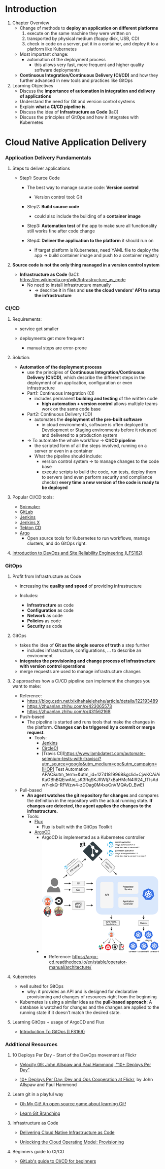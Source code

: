 # Introduction

1. Chapter Overview
   + Change of methods to **deploy an application on different platforms**
     1. execute on the same machine they were written on
     2. transported by physical medium (floppy disk, USB, CD)
     3. check in code on a server, put it in a container, and deploy it to a platform like Kubernetes
   + Most important change:
     + automation of the deployment process
       + this allows very fast, more frequent and higher quality software deployments
   + **Continuous Integration/Continuous Delivery (CI/CD)** and how they further advanced in new tools and practices like GitOps
2. Learning Objectives
   + Discuss the **importance of automation in integration and delivery of applications**
   + Understand the need for Git and version control systems
   + Explain **what a CI/CD pipeline is**.
   + Discuss the idea of **Infrastructure as Code** (IaC)
   + Discuss the principles of GitOps and how it integrates with Kubernetes



# Cloud Native Application Delivery

### Application Delivery Fundamentals

1. Steps to deliver applications

   + Step1: Source Code
     + The best way to manage source code: **Version control**
       + Version control tool: Git
   
   
      + Step2: **Build source code**
        + could also include the building of a **container image**
   
   
      + Step3: **Automation test** of the app to make sure all functionality still works fine after code change
   
   
      + Step4: **Deliver the application to the platform** it should run on
        + If target platform is Kubernetes, need YAML file to deploy the app -> build container image and push to a container registry
   
2. **Source code is not the only thing managed in a version control system**
   + **Infrastructure as Code** (IaC): https://en.wikipedia.org/wiki/Infrastructure_as_code
     + No need to install infrastructure manually
       + -> describe it in files and **use the cloud vendors' API to setup the infrastructure**



### CI/CD

1. Requirements:

   + service get smaller

   + deployments get more frequent
     + manual steps are error-prone
2. Solution:
   + **Automation of the deployment process**
     + use the principles of **Continuous Integration/Continuous Delivery (CI/CD)**, which describe the different steps in the deployment of an application, configuration or even infrastructure
     + Part1: Continuous Integration (CI)
       + includes permanent **building and testing** of the written code
         + **high automation + version control** allows multiple teams work on the same code base
     + Part2: Continuous Delivery (CD)
       + automates the **deployment of the pre-built software**
         + in cloud environments, software is often deployed to Development or Staging environments before it released and delivered to a production system
     + -> To automate the whole workflow -> **CI/CD pipeline**
       + the scripted form of all the steps involved, running on a server or even in a container
       + What the pipeline should include:
         + version control system -> to manage changes to the code base
         + execute scripts to build the code, run tests, deploy them to servers (and even perform security and compliance checks) **every time a new version of the code is ready to be deployed**
3. Popular CI/CD tools:
   + [Spinnaker](https://spinnaker.io/)
   + [GitLab](https://gitlab.com/#)
   + [Jenkins](https://www.jenkins.io/)
   + [Jenkins X](https://jenkins-x.io/)
   + [Tekton CD](https://github.com/tektoncd/pipeline)
   + [Argo](https://argoproj.github.io/)
     + Open source tools for Kubernetes to run workflows, manage clusters, and do GitOps right.
4. [Introduction to DevOps and Site Reliability Engineering (LFS162)](https://training.linuxfoundation.org/training/introduction-to-devops)



### GitOps

1. Profit from Infrastructure as Code

   + increasing the **quality and speed** of providing infrastructure

   + Includes:
     + **Infrastructure** as code
     + **Configuration** as code
     + **Network** as code
     + **Policies**  as code
     + **Security** as code
2. GitOps

   + takes the idea of **Git as the single source of truth** a step further
     + includes infrastructure, configurations, ... to describe an environment
   + **integrates the provisioning and change process of infrastructure with version control operations**
   + merge requests are used to manage infrastructure changes
3. 2 approaches how a CI/CD pipeline can implement the changes you want to make:

   + Reference: 
     + https://blog.csdn.net/xixihahalelehehe/article/details/122193489
     + https://zhuanlan.zhihu.com/p/423065573
     + https://zhuanlan.zhihu.com/p/431562168
   + Push-based
     + The pipeline is started and runs tools that make the changes in the platform. **Changes can be triggered by a commit or merge request**.
       + Tools:
         + [Jenkins](https://www.jenkins.io/)
         + [CircleCI](https://circleci.com/)
         + [Travis CI](https://www.lambdatest.com/automate-selenium-tests-with-travisci?utm_source=google&utm_medium=cpc&utm_campaign=[HOP] Test Automation APAC&utm_term=&utm_id=12741819968&gclid=CjwKCAiAiKuOBhBQEiwAId_sK3RqSKJRWIj7xBaHMcN4lR24_fTIsAdwY-xkQ-RFWzw4-zDOag0M4xoCnVMQAvD_BwE)
   + Pull-based
     + **An agent watches the git repository for changes** and compares the definition in the repository with the actual running state. **If changes are detected, the agent applies the changes to the infrastructure.**
     + Tools: 
       + [Flux](https://fluxcd.io/)
         + Flux is built with the GitOps Toolkit
       + [ArgoCD](https://argo-cd.readthedocs.io/)
         + ArgoCD is implemented as a Kubernetes controller
         + ![](https://github.com/baozi929/Notes/blob/main/kubernetes/KCNA/figures/chap6_ArgoCDarchitecture.png)
           + Reference: https://argo-cd.readthedocs.io/en/stable/operator-manual/architecture/
4. Kubernetes
   + well suited for GitOps
     + why: it provides an API and is designed for declarative provisioning and changes of resources right from the beginning
   + Kubernetes is using a similar idea as the **pull-based approach**: A database is watched for changes and the changes are applied to the running state if it doesn’t match the desired state.
5. Learning GitOps + usage of ArgoCD and Flux
   + [Introduction To GitOps (LFS169)](https://training.linuxfoundation.org/training/introduction-to-gitops-lfs169/)



### Additional Resources

1. 10 Deploys Per Day - Start of the DevOps movement at Flickr

   - [Velocity 09: John Allspaw and Paul Hammond, "10+ Deploys Per Day"](https://www.youtube.com/watch?v=LdOe18KhtT4)

   - [10+ Deploys Per Day: Dev and Ops Cooperation at Flickr](https://www.slideshare.net/jallspaw/10-deploys-per-day-dev-and-ops-cooperation-at-flickr), by John Allspaw and Paul Hammond

2. Learn git in a playful way

   - [Oh My Git! An open source game about learning Git!](https://ohmygit.org/)

   - [Learn Git Branching](https://learngitbranching.js.org/)

3. Infrastructure as Code

   - [Delivering Cloud Native Infrastructure as Code](https://www.pulumi.com/why-pulumi/delivering-cloud-native-infrastructure-as-code/)

   - [Unlocking the Cloud Operating Model: Provisioning](https://www.hashicorp.com/resources/unlocking-the-cloud-operating-model-provisioning)

4. Beginners guide to CI/CD
   - [GitLab's guide to CI/CD for beginners](https://about.gitlab.com/blog/2020/07/06/beginner-guide-ci-cd/)
